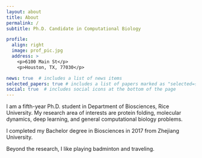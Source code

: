 ```yaml
---
layout: about
title: About
permalink: /
subtitle: Ph.D. Candidate in Computational Biology

profile:
  align: right
  image: prof_pic.jpg
  address: >
    <p>6100 Main St</p>
    <p>Houston, TX, 77030</p>

news: true  # includes a list of news items
selected_papers: true # includes a list of papers marked as "selected={true}"
social: true  # includes social icons at the bottom of the page
---
```


I am a fifth-year Ph.D. student in Department of Biosciences, Rice University. My research area of interests are protein folding, molecular dynamics, deep learning, and general computational biology problems.

I completed my Bachelor degree in Biosciences in 2017 from Zhejiang University.

Beyond the research, I like playing badminton and traveling. 

